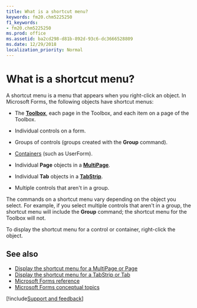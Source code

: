 ```yaml
---
title: What is a shortcut menu?
keywords: fm20.chm5225250
f1_keywords:
- fm20.chm5225250
ms.prod: office
ms.assetid: ba2cd298-d81b-892d-93c6-dc3666528809
ms.date: 12/29/2018
localization_priority: Normal
---
```



# What is a shortcut menu?

A shortcut menu is a menu that appears when you right-click an object. In Microsoft Forms, the following objects have shortcut menus:

- The **[Toolbox](../../reference/user-interface-help/toolbox.md)**, each page in the Toolbox, and each item on a page of the Toolbox.
    
- Individual controls on a form.
    
- Groups of controls (groups created with the **Group** command).
    
- [Containers](../../Glossary/vbe-glossary.md#container) (such as UserForm).
    
- Individual **Page** objects in a **[MultiPage](../../reference/user-interface-help/multipage-control.md)**.
    
- Individual **Tab** objects in a **[TabStrip](../../reference/user-interface-help/tabstrip-control.md)**.
    
- Multiple controls that aren't in a group.
    
The commands on a shortcut menu vary depending on the object you select. For example, if you select multiple controls that aren't in a group, the shortcut menu will include the **Group** command; the shortcut menu for the Toolbox will not.

To display the shortcut menu for a control or container, right-click the object.

## See also

- [Display the shortcut menu for a MultiPage or Page](display-the-shortcut-menu-for-a-multipage-or-page.md)
- [Display the shortcut menu for a TabStrip or Tab](display-the-shortcut-menu-for-a-tabstrip-or-tab.md)
- [Microsoft Forms reference](../../reference/user-interface-help/reference-microsoft-forms.md)
- [Microsoft Forms conceptual topics](../../reference/user-interface-help/concepts-microsoft-forms.md)

[!include[Support and feedback](~/includes/feedback-boilerplate.md)]
